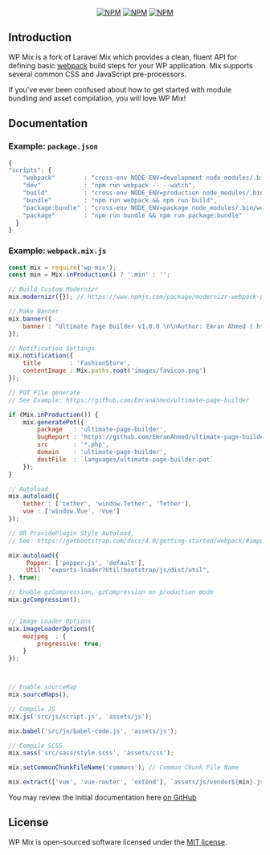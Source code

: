 <p align="center">
<a href="https://www.npmjs.com/package/wp-mix"><img src="https://img.shields.io/npm/v/wp-mix.svg" alt="NPM"></a>
<a href="https://www.npmjs.com/package/wp-mix"><img src="https://img.shields.io/npm/dt/wp-mix.svg" alt="NPM"></a>
<a href="https://www.npmjs.com/package/wp-mix"><img src="https://img.shields.io/npm/l/wp-mix.svg" alt="NPM"></a>
</p>

## Introduction

WP Mix is a fork of Laravel Mix which provides a clean, fluent API for defining basic [webpack](http://github.com/webpack/webpack) build steps for your WP application. Mix supports several common CSS and JavaScript pre-processors.

If you've ever been confused about how to get started with module bundling and asset compilation, you will love WP Mix!

## Documentation
### Example: `package.json`
```js
{
"scripts": {
    "webpack"        : "cross-env NODE_ENV=development node_modules/.bin/webpack --progress --hide-modules --config=node_modules/wp-mix/setup/webpack.config.js",
    "dev"            : "npm run webpack -- --watch",
    "build"          : "cross-env NODE_ENV=production node_modules/.bin/webpack --progress --hide-modules --config=node_modules/wp-mix/setup/webpack.config.js",
    "bundle"         : "npm run webpack && npm run build",
    "package:bundle" : "cross-env NODE_ENV=package node_modules/.bin/webpack --progress --hide-modules --config=node_modules/wp-mix/setup/webpack.config.js",
    "package"        : "npm run bundle && npm run package:bundle"
  }
}
```
### Example: `webpack.mix.js`

```js
const mix = require('wp-mix');
const min = Mix.inProduction() ? '.min' : '';

// Build Custom Modernizr
mix.modernizr({}); // https://www.npmjs.com/package/modernizr-webpack-plugin

// Make Banner
mix.banner({
    banner : "Ultimate Page Builder v1.0.0 \n\nAuthor: Emran Ahmed ( https://themehippo.com/ ) \nDate: " + new Date().toLocaleString() + "\nReleased under the MIT license."
});

// Notification Settings
mix.notification({
    title        : 'FashionStore',
    contentImage : Mix.paths.root('images/favicon.png')
});

// POT File generate
// See Example: https://github.com/EmranAhmed/ultimate-page-builder

if (Mix.inProduction()) {
    mix.generatePot({
        package   : 'ultimate-page-builder',
        bugReport : 'https://github.com/EmranAhmed/ultimate-page-builder/issues',
        src       : '*.php',
        domain    : 'ultimate-page-builder',
        destFile  : `languages/ultimate-page-builder.pot`
    });
}

// Autoload
mix.autoload({
    tether : ['tether', 'window.Tether', 'Tether'],
    vue : ['window.Vue', 'Vue']
});

// OR ProvidePlugin Style Autoload, 
// See: https://getbootstrap.com/docs/4.0/getting-started/webpack/#importing-javascript

mix.autoload({
     Popper: ['popper.js', 'default'],
     Util: "exports-loader?Util!bootstrap/js/dist/util",
}, true);

// Enable gzCompression, gzCompression on production mode
mix.gzCompression();


// Image Loader Options
mix.imageLoaderOptions({
    mozjpeg  : {
        progressive: true,
    }
});



// Enable sourceMap
mix.sourceMaps();

// Compile JS
mix.js('src/js/script.js', 'assets/js');

mix.babel('src/js/babel-code.js', 'assets/js');

// Compile SCSS
mix.sass('src/sass/style.scss', 'assets/css');

mix.setCommonChunkFileName('commons'); // Common Chunk File Name

mix.extract(['vue', 'vue-router', 'extend'], `assets/js/vendor${min}.js`);
```


You may review the initial documentation here [on GitHub](https://github.com/EmranAhmed/wp-mix/tree/master/docs#readme)

## License

WP Mix is open-sourced software licensed under the [MIT license](http://opensource.org/licenses/MIT).
